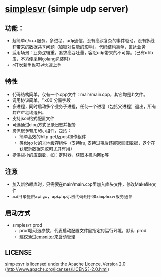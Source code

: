 # [simplesvr](http://github.com/simplejia/simplesvr) (simple udp server)
## 功能：
* 超简单c/c++服务，多进程，udp通信，没有高深复杂的事件驱动，没有多线程带来的数据共享问题（加锁对性能的影响），代码结构简单，直达业务
* 适用场景：业务逻辑重，追求高吞吐量，容忍udp带来的不可靠。（已有c lib库，不方便采用golang包装时）
* c开发新手也可以快速上手

## 特性
* 代码结构简单，仅有一个.cpp文件：main/main.cpp，其它均是.h文件。
* 调用协议简单，'\x00'分隔字段
* 多进程，同时启动多个业务子进程，任何一个进程（包括父进程）退出，所有其它进程均退出。
* 支持json格式配置文件
* 可选通过clog方式记录日志并报警
* 提供很多有用的小组件，包括：
  * 简单高效的http get及post操作组件
  * 类似go lc的本地缓存组件（支持lru, 支持过期后还能返回旧数据，这个在获取新数据失败时尤其有用）
* 提供些小的库函数，如：定时器，获取本机内网ip等


## 注意
* 加入新依赖库时，只需要在main/main.cpp里加入库头文件，修改Makefile文件
* api目录提供api.go，api.php示例代码用于和simplesvr服务通信

## 启动方式
* simplesvr prod
  * prod是可选参数，代表启动配置文件里指定的运行环境，默认: prod
  * 建议通过[cmonitor](http://github.com/simplejia/cmonitor)来启动管理

## LICENSE
simplesvr is licensed under the Apache Licence, Version 2.0
(http://www.apache.org/licenses/LICENSE-2.0.html)
